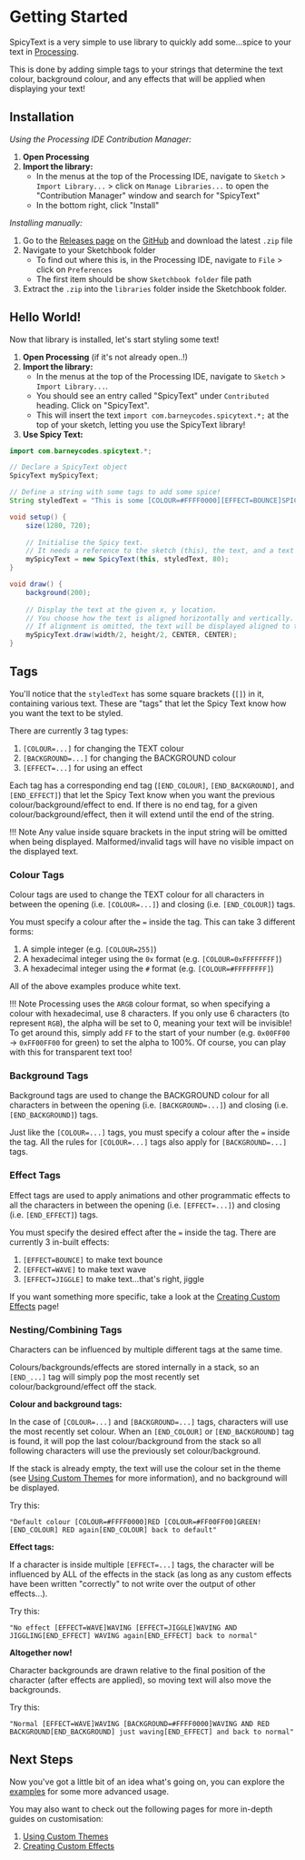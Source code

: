 # Getting Started
SpicyText is a very simple to use library to quickly add some...spice to your text in [Processing](https://www.processing.org).

This is done by adding simple tags to your strings that determine the text colour, background colour, and any effects that will be applied when displaying your text!

## Installation
*Using the Processing IDE Contribution Manager:*
1.  **Open Processing**
2.  **Import the library:**
    * In the menus at the top of the Processing IDE, navigate to `Sketch` > `Import Library...` > 
click on `Manage Libraries...` to open the "Contribution Manager" window and search for "SpicyText"
    * In the bottom right, click "Install"

*Installing manually:*
1. Go to the [Releases page](https://github.com/BarneyWhiteman/SpicyText/releases) on the [GitHub](https://github.com/BarneyWhiteman/SpicyText) and download the latest `.zip` file
2. Navigate to your Sketchbook folder
   * To find out where this is, in the Processing IDE, navigate to `File` > click on `Preferences`
   * The first item should be show `Sketchbook folder` file path
3. Extract the `.zip` into the `libraries` folder inside the Sketchbook folder.

## Hello World!
Now that library is installed, let's start styling some text!

1.  **Open Processing** (if it's not already open..!)
2.  **Import the library:** 
    * In the menus at the top of the Processing IDE, navigate to `Sketch` > `Import Library...`.
    * You should see an entry called "SpicyText" under `Contributed` heading. Click on "SpicyText".
    * This will insert the text `import com.barneycodes.spicytext.*;` at the top of your sketch, letting you use the SpicyText library!
3.  **Use Spicy Text:**
```java
import com.barneycodes.spicytext.*;

// Declare a SpicyText object
SpicyText mySpicyText;

// Define a string with some tags to add some spice!
String styledText = "This is some [COLOUR=#FFFF0000][EFFECT=BOUNCE]SPICY[END_EFFECT][END_COLOUR] [BACKGROUND=255]text![END_BACKGROUND]";

void setup() {
    size(1280, 720);
    
    // Initialise the Spicy text.
    // It needs a reference to the sketch (this), the text, and a text size (in this case 80).
    mySpicyText = new SpicyText(this, styledText, 80);
}

void draw() {
    background(200);
    
    // Display the text at the given x, y location.
    // You choose how the text is aligned horizontally and vertically.
    // If alignment is omitted, the text will be displayed aligned to the LEFT (horizontally) and TOP (vertically).
    mySpicyText.draw(width/2, height/2, CENTER, CENTER);
}
```

## Tags
You'll notice that the `styledText` has some square brackets (`[]`) in it, containing various text. These are "tags" 
that let the Spicy Text know how you want the text to be styled.

There are currently 3 tag types:
1. `[COLOUR=...]` for changing the TEXT colour
2. `[BACKGROUND=...]` for changing the BACKGROUND colour
3. `[EFFECT=...]` for using an effect

Each tag has a corresponding end tag (`[END_COLOUR]`, `[END_BACKGROUND]`, and `[END_EFFECT]`) that let the Spicy Text 
know when you want the previous colour/background/effect to end. If there is no end tag, for a given colour/background/effect, 
then it will extend until the end of the string.

!!! Note
    Any value inside square brackets in the input string will be omitted when being displayed.
    Malformed/invalid tags will have no visible impact on the displayed text.

### Colour Tags
Colour tags are used to change the TEXT colour for all characters in between the opening (i.e. `[COLOUR=...]`)
and closing (i.e. `[END_COLOUR]`) tags.

You must specify a colour after the `=` inside the tag. This can take 3 different forms:

1. A simple integer (e.g. `[COLOUR=255]`)
2. A hexadecimal integer using the `0x` format (e.g. `[COLOUR=0xFFFFFFFF]`)
3. A hexadecimal integer using the `#` format (e.g. `[COLOUR=#FFFFFFFF]`)

All of the above examples produce white text.

!!! Note
    Processing uses the `ARGB` colour format, so when specifying a colour with hexadecimal, use 8 characters.
    If you only use 6 characters (to represent `RGB`), the alpha will be set to 0, meaning your text will be invisible!
    To get around this, simply add `FF` to the start of your number (e.g. `0x00FF00` -> `0xFF00FF00` for green) to set the alpha to 100%.
    Of course, you can play with this for transparent text too!

### Background Tags
Background tags are used to change the BACKGROUND colour for all characters in between the opening (i.e. `[BACKGROUND=...]`)
and closing (i.e. `[END_BACKGROUND]`) tags.

Just like the `[COLOUR=...]` tags, you must specify a colour after the `=` inside the tag.
All the rules for `[COLOUR=...]` tags also apply for `[BACKGROUND=...]` tags.  

### Effect Tags
Effect tags are used to apply animations and other programmatic effects to all the characters in between the opening (i.e. `[EFFECT=...]`)
and closing (i.e. `[END_EFFECT]`) tags.

You must specify the desired effect after the `=` inside the tag. There are currently 3 in-built effects:

1. `[EFFECT=BOUNCE]` to make text bounce
2. `[EFFECT=WAVE]` to make text wave
3. `[EFFECT=JIGGLE]` to make text...that's right, jiggle

If you want something more specific, take a look at the [Creating Custom Effects](custom-effects.md) page!

### Nesting/Combining Tags
Characters can be influenced by multiple different tags at the same time.

Colours/backgrounds/effects are stored internally in a stack, so an `[END_...]` tag will simply pop the most recently set
colour/background/effect off the stack.


**Colour and background tags:**

In the case of `[COLOUR=...]` and `[BACKGROUND=...]` tags, characters will use the most recently set colour.
When an `[END_COLOUR]` or `[END_BACKGROUND]` tag is found, it will pop the last colour/background from the stack so all
following characters will use the previously set colour/background.

If the stack is already empty, the text will use the colour set in the theme
(see [Using Custom Themes](custom-themes.md) for more information), and no background will be displayed.

Try this:

`"Default colour [COLOUR=#FFFF0000]RED [COLOUR=#FF00FF00]GREEN![END_COLOUR] RED again[END_COLOUR] back to default"`


**Effect tags:**

If a character is inside multiple `[EFFECT=...]` tags, the character will be influenced by ALL of the effects in the stack
(as long as any custom effects have been written "correctly" to not write over the output of other effects...).

Try this:

`"No effect [EFFECT=WAVE]WAVING [EFFECT=JIGGLE]WAVING AND JIGGLING[END_EFFECT] WAVING again[END_EFFECT] back to normal"`

**Altogether now!**

Character backgrounds are drawn relative to the final position of the character (after effects are applied), so moving
text will also move the backgrounds.

Try this:

`"Normal [EFFECT=WAVE]WAVING [BACKGROUND=#FFFF0000]WAVING AND RED BACKGROUND[END_BACKGROUND] just waving[END_EFFECT] and back to normal"`

## Next Steps
Now you've got a little bit of an idea what's going on, you can explore the [examples](examples) for some more advanced usage.

You may also want to check out the following pages for more in-depth guides on customisation:
1. [Using Custom Themes](custom-themes)
2. [Creating Custom Effects](custom-effects)
